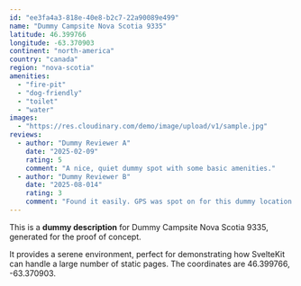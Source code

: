 ```yaml
---
id: "ee3fa4a3-818e-40e8-b2c7-22a90089e499"
name: "Dummy Campsite Nova Scotia 9335"
latitude: 46.399766
longitude: -63.370903
continent: "north-america"
country: "canada"
region: "nova-scotia"
amenities:
  - "fire-pit"
  - "dog-friendly"
  - "toilet"
  - "water"
images:
  - "https://res.cloudinary.com/demo/image/upload/v1/sample.jpg"
reviews:
  - author: "Dummy Reviewer A"
    date: "2025-02-09"
    rating: 5
    comment: "A nice, quiet dummy spot with some basic amenities."
  - author: "Dummy Reviewer B"
    date: "2025-08-014"
    rating: 3
    comment: "Found it easily. GPS was spot on for this dummy location."
---
```


This is a **dummy description** for Dummy Campsite Nova Scotia 9335, generated for the proof of concept.

It provides a serene environment, perfect for demonstrating how SvelteKit can handle a large number of static pages. The coordinates are 46.399766, -63.370903.
